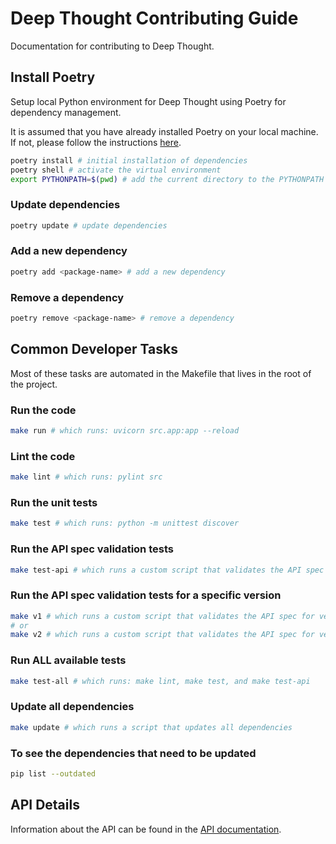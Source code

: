 # Deep Thought Contributing Guide

Documentation for contributing to Deep Thought.

## Install Poetry

Setup local Python environment for Deep Thought using Poetry for dependency management.

It is assumed that you have already installed Poetry on your local machine. If not, please follow the instructions [here](https://python-poetry.org/docs/#installation).

```bash
poetry install # initial installation of dependencies
poetry shell # activate the virtual environment
export PYTHONPATH=$(pwd) # add the current directory to the PYTHONPATH
```

### Update dependencies

```bash
poetry update # update dependencies
```

### Add a new dependency

```bash
poetry add <package-name> # add a new dependency
```

### Remove a dependency

```bash
poetry remove <package-name> # remove a dependency
```

## Common Developer Tasks

Most of these tasks are automated in the Makefile that lives in the root of the project.

### Run the code

```bash
make run # which runs: uvicorn src.app:app --reload
```

### Lint the code

```bash
make lint # which runs: pylint src
```

### Run the unit tests

```bash
make test # which runs: python -m unittest discover
```

### Run the API spec validation tests

```bash
make test-api # which runs a custom script that validates the API spec for all available versions
```

### Run the API spec validation tests for a specific version

```bash
make v1 # which runs a custom script that validates the API spec for version 1
# or
make v2 # which runs a custom script that validates the API spec for version 2
```

### Run ALL available tests

```bash
make test-all # which runs: make lint, make test, and make test-api
```

### Update all dependencies

```bash
make update # which runs a script that updates all dependencies
```

### To see the dependencies that need to be updated

```bash
pip list --outdated
```

## API Details

Information about the API can be found in the [API documentation](API.md).
